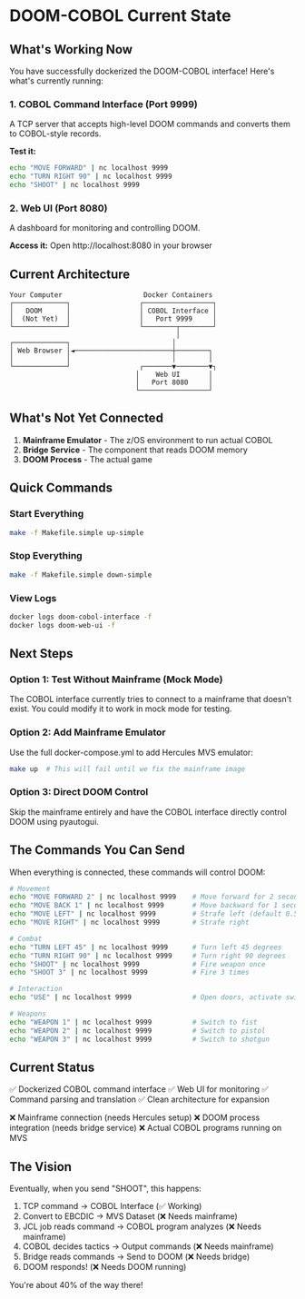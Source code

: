 # DOOM-COBOL Current State

## What's Working Now

You have successfully dockerized the DOOM-COBOL interface! Here's what's currently running:

### 1. COBOL Command Interface (Port 9999)
A TCP server that accepts high-level DOOM commands and converts them to COBOL-style records.

**Test it:**
```bash
echo "MOVE FORWARD" | nc localhost 9999
echo "TURN RIGHT 90" | nc localhost 9999
echo "SHOOT" | nc localhost 9999
```

### 2. Web UI (Port 8080)
A dashboard for monitoring and controlling DOOM.

**Access it:**
Open http://localhost:8080 in your browser

## Current Architecture

```
Your Computer                    Docker Containers
┌─────────────┐                 ┌─────────────────┐
│   DOOM      │                 │ COBOL Interface │
│  (Not Yet)  │                 │   Port 9999     │
└─────────────┘                 └────────┬────────┘
                                         │
┌─────────────┐                         │
│ Web Browser │◄────────────────────────┼────────┐
│             │                         │        │
└─────────────┘                 ┌───────▼────────▼┐
                               │    Web UI       │
                               │   Port 8080     │
                               └─────────────────┘
```

## What's Not Yet Connected

1. **Mainframe Emulator** - The z/OS environment to run actual COBOL
2. **Bridge Service** - The component that reads DOOM memory
3. **DOOM Process** - The actual game

## Quick Commands

### Start Everything
```bash
make -f Makefile.simple up-simple
```

### Stop Everything
```bash
make -f Makefile.simple down-simple
```

### View Logs
```bash
docker logs doom-cobol-interface -f
docker logs doom-web-ui -f
```

## Next Steps

### Option 1: Test Without Mainframe (Mock Mode)
The COBOL interface currently tries to connect to a mainframe that doesn't exist. You could modify it to work in mock mode for testing.

### Option 2: Add Mainframe Emulator
Use the full docker-compose.yml to add Hercules MVS emulator:
```bash
make up  # This will fail until we fix the mainframe image
```

### Option 3: Direct DOOM Control
Skip the mainframe entirely and have the COBOL interface directly control DOOM using pyautogui.

## The Commands You Can Send

When everything is connected, these commands will control DOOM:

```bash
# Movement
echo "MOVE FORWARD 2" | nc localhost 9999    # Move forward for 2 seconds
echo "MOVE BACK 1" | nc localhost 9999       # Move backward for 1 second
echo "MOVE LEFT" | nc localhost 9999         # Strafe left (default 0.5s)
echo "MOVE RIGHT" | nc localhost 9999        # Strafe right

# Combat  
echo "TURN LEFT 45" | nc localhost 9999      # Turn left 45 degrees
echo "TURN RIGHT 90" | nc localhost 9999     # Turn right 90 degrees
echo "SHOOT" | nc localhost 9999             # Fire weapon once
echo "SHOOT 3" | nc localhost 9999           # Fire 3 times

# Interaction
echo "USE" | nc localhost 9999               # Open doors, activate switches

# Weapons
echo "WEAPON 1" | nc localhost 9999          # Switch to fist
echo "WEAPON 2" | nc localhost 9999          # Switch to pistol
echo "WEAPON 3" | nc localhost 9999          # Switch to shotgun
```

## Current Status

✅ Dockerized COBOL command interface
✅ Web UI for monitoring
✅ Command parsing and translation
✅ Clean architecture for expansion

❌ Mainframe connection (needs Hercules setup)
❌ DOOM process integration (needs bridge service)
❌ Actual COBOL programs running on MVS

## The Vision

Eventually, when you send "SHOOT", this happens:
1. TCP command → COBOL Interface (✅ Working)
2. Convert to EBCDIC → MVS Dataset (❌ Needs mainframe)
3. JCL job reads command → COBOL program analyzes (❌ Needs mainframe)
4. COBOL decides tactics → Output commands (❌ Needs mainframe)
5. Bridge reads commands → Send to DOOM (❌ Needs bridge)
6. DOOM responds! (❌ Needs DOOM running)

You're about 40% of the way there!